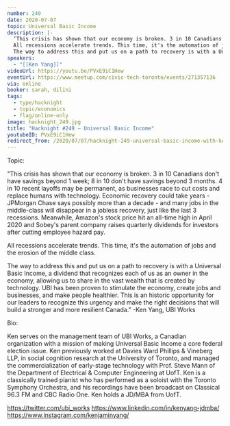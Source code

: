 ```yaml
---
number: 249
date: 2020-07-07
topic: Universal Basic Income
description: |-
  ‘This crisis has shown that our economy is broken. 3 in 10 Canadians don't have savings beyond 1 week; 8 in 10 don't have savings beyond 3 months. 4 in 10 recent layoffs may be permanent, as businesses race to cut costs and replace humans with technology. Economic recovery could take years - JPMorgan Chase says possibly more than a decade - and many jobs in the middle-class will disappear in a jobless recovery, just like the last 3 recessions. Meanwhile, Amazon's stock price hit an all-time high in April 2020 and Sobey's parent company raises quarterly dividends for investors after cutting employee hazard pay.
  All recessions accelerate trends. This time, it's the automation of jobs and the erosion of the middle class.
  The way to address this and put us on a path to recovery is with a Universal Basic Income, a dividend that recognizes each of us as an owner in the economy, allowing us to share in the vast wealth that is created by technology. UBI has been proven to stimulate the economy, create jobs and businesses, and make people healthier. This is an historic opportunity for our leaders to recognize this urgency and make the right decisions that will build a stronger and more resilient Canada.’ – Ken Yang, UBI Works
speakers:
  - "[[Ken Yang]]"
videoUrl: https://youtu.be/PVxE9iC1Hew
eventUrl: https://www.meetup.com/civic-tech-toronto/events/271357136
via: online
booker: sarah, dilini
tags:
  - type/hacknight
  - topic/economics
  - flag/online-only
image: hacknight_249.jpg
title: "Hacknight #249 – Universal Basic Income"
youtubeID: PVxE9iC1Hew
redirect_from: /2020/07/07/hacknight-249-universal-basic-income-with-ken-yang/
---
```


Topic:

"This crisis has shown that our economy is broken. 3 in 10 Canadians don't have savings beyond 1 week; 8 in 10 don't have savings beyond 3 months. 4 in 10 recent layoffs may be permanent, as businesses race to cut costs and replace humans with technology. Economic recovery could take years - JPMorgan Chase says possibly more than a decade - and many jobs in the middle-class will disappear in a jobless recovery, just like the last 3 recessions. Meanwhile, Amazon's stock price hit an all-time high in April 2020 and Sobey's parent company raises quarterly dividends for investors after cutting employee hazard pay.

All recessions accelerate trends. This time, it's the automation of jobs and the erosion of the middle class.

The way to address this and put us on a path to recovery is with a Universal Basic Income, a dividend that recognizes each of us as an owner in the economy, allowing us to share in the vast wealth that is created by technology. UBI has been proven to stimulate the economy, create jobs and businesses, and make people healthier. This is an historic opportunity for our leaders to recognize this urgency and make the right decisions that will build a stronger and more resilient Canada."
-Ken Yang, UBI Works

Bio:

Ken serves on the management team of UBI Works, a Canadian organization with a mission of making Universal Basic Income a core federal election issue. Ken previously worked at Davies Ward Phillips & Vineberg LLP, in social cognition research at the University of Toronto, and managed the commercialization of early-stage technology with Prof. Steve Mann of the Department of Electrical & Computer Engineering at UofT. Ken is a classically trained pianist who has performed as a soloist with the Toronto Symphony Orchestra, and his recordings have been broadcast on Classical 96.3 FM and CBC Radio One. Ken holds a JD/MBA from UofT.

https://twitter.com/ubi_works
https://www.linkedin.com/in/kenyang-jdmba/
https://www.instagram.com/kenjaminyang/
